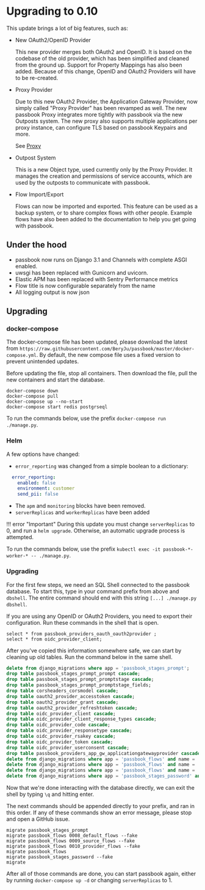 # Upgrading to 0.10

This update brings a lot of big features, such as:

- New OAuth2/OpenID Provider

  This new provider merges both OAuth2 and OpenID. It is based on the codebase of the old provider, which has been simplified and cleaned from the ground up. Support for Property Mappings has also been added. Because of this change, OpenID and OAuth2 Providers will have to be re-created.

- Proxy Provider

  Due to this new OAuth2 Provider, the Application Gateway Provider, now simply called "Proxy Provider" has been revamped as well. The new passbook Proxy integrates more tightly with passbook via the new Outposts system. The new proxy also supports multiple applications per proxy instance, can configure TLS based on passbook Keypairs and more.

  See [Proxy](../providers/proxy.md)

- Outpost System

  This is a new Object type, used currently only by the Proxy Provider. It manages the creation and permissions of service accounts, which are used by the outposts to communicate with passbook.

- Flow Import/Export

  Flows can now be imported and exported. This feature can be used as a backup system, or to share complex flows with other people. Example flows have also been added to the documentation to help you get going with passbook.

## Under the hood

- passbook now runs on Django 3.1 and Channels with complete ASGI enabled.
- uwsgi has been replaced with Gunicorn and uvicorn.
- Elastic APM has been replaced with Sentry Performance metrics
- Flow title is now configurable separately from the name
- All logging output is now json

## Upgrading

### docker-compose

The docker-compose file has been updated, please download the latest from `https://raw.githubusercontent.com/BeryJu/passbook/master/docker-compose.yml`.
By default, the new compose file uses a fixed version to prevent unintended updates.

Before updating the file, stop all containers. Then download the file, pull the new containers and start the database.

```
docker-compose down
docker-compose pull
docker-compose up --no-start
docker-compose start redis postgrseql
```

To run the commands below, use the prefix `docker-compose run ./manage.py`.

### Helm

A few options have changed:

- `error_reporting` was changed from a simple boolean to a dictionary:

```yaml
  error_reporting:
    enabled: false
    environment: customer
    send_pii: false
```

- The `apm` and `monitoring` blocks have been removed.
- `serverReplicas` and `workerReplicas` have been added

!!! error "Important"
    During this update you must change `serverReplicas` to 0, and run a `helm upgrade`. Otherwise, an automatic upgrade process is attempted.

To run the commands below, use the prefix `kubectl exec -it passbook-*-worker-* -- ./manage.py`.

### Upgrading

For the first few steps, we need an SQL Shell connected to the passbook database. To start this, type in your command prefix from above and ` dbshell`. The entire command should end with this string `[...] ./manage.py dbshell`.

If you are using any OpenID or OAuth2 Providers, you need to export their configuration. Run these commands in the shell that is open.

```
select * from passbook_providers_oauth_oauth2provider ;
select * from oidc_provider_client;
```

After you've copied this information somewhere safe, we can start by cleaning up old tables. Run the command below in the same shell.

```sql
delete from django_migrations where app = 'passbook_stages_prompt';
drop table passbook_stages_prompt_prompt cascade;
drop table passbook_stages_prompt_promptstage cascade;
drop table passbook_stages_prompt_promptstage_fields;
drop table corsheaders_corsmodel cascade;
drop table oauth2_provider_accesstoken cascade;
drop table oauth2_provider_grant cascade;
drop table oauth2_provider_refreshtoken cascade;
drop table oidc_provider_client cascade;
drop table oidc_provider_client_response_types cascade;
drop table oidc_provider_code cascade;
drop table oidc_provider_responsetype cascade;
drop table oidc_provider_rsakey cascade;
drop table oidc_provider_token cascade;
drop table oidc_provider_userconsent cascade;
drop table passbook_providers_app_gw_applicationgatewayprovider cascade;
delete from django_migrations where app = 'passbook_flows' and name = '0008_default_flows';
delete from django_migrations where app = 'passbook_flows' and name = '0009_source_flows';
delete from django_migrations where app = 'passbook_flows' and name = '0010_provider_flows';
delete from django_migrations where app = 'passbook_stages_password' and name = '0002_passwordstage_change_flow';
```

Now that we're done interacting with the database directly, we can exit the shell by typing `\q` and hitting enter.

The next commands should be appended directly to your prefix, and ran in this order. If any of these commands show an error message, please stop and open a GitHub issue.

```
migrate passbook_stages_prompt
migrate passbook_flows 0008_default_flows --fake
migrate passbook_flows 0009_source_flows --fake
migrate passbook_flows 0010_provider_flows --fake
migrate passbook_flows
migrate passbook_stages_password --fake
migrate
```

After all of those commands are done, you can start passbook again, either by running `docker-compose up -d` or changing `serverReplicas` to 1.
